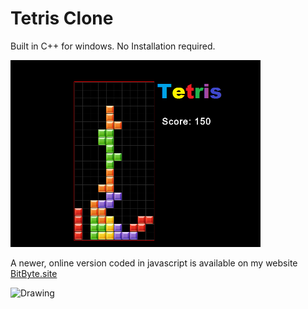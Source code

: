 # Tetris Clone 

Built in C++ for windows. No Installation required.

<img src="https://github.com/zane-c/Tetris-Clone/blob/master/Capture.png" alt="Drawing" width="400">

A newer, online version coded in javascript is available on my website [BitByte.site](http://bitbyte.site/index.php/main/tetris)

<img src="http://bitbyte.site/assets/images/tetris.png" alt="Drawing" width="400">
